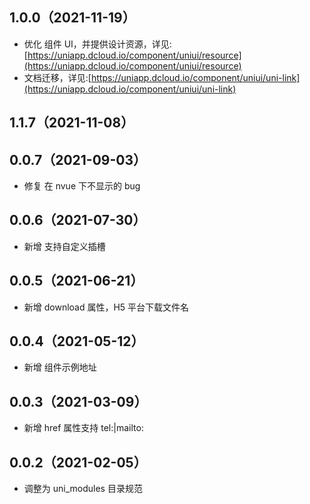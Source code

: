 ## 1.0.0（2021-11-19）

-   优化 组件 UI，并提供设计资源，详见:[https://uniapp.dcloud.io/component/uniui/resource](https://uniapp.dcloud.io/component/uniui/resource)
-   文档迁移，详见:[https://uniapp.dcloud.io/component/uniui/uni-link](https://uniapp.dcloud.io/component/uniui/uni-link)

## 1.1.7（2021-11-08）

## 0.0.7（2021-09-03）

-   修复 在 nvue 下不显示的 bug

## 0.0.6（2021-07-30）

-   新增 支持自定义插槽

## 0.0.5（2021-06-21）

-   新增 download 属性，H5 平台下载文件名

## 0.0.4（2021-05-12）

-   新增 组件示例地址

## 0.0.3（2021-03-09）

-   新增 href 属性支持 tel:|mailto:

## 0.0.2（2021-02-05）

-   调整为 uni_modules 目录规范
